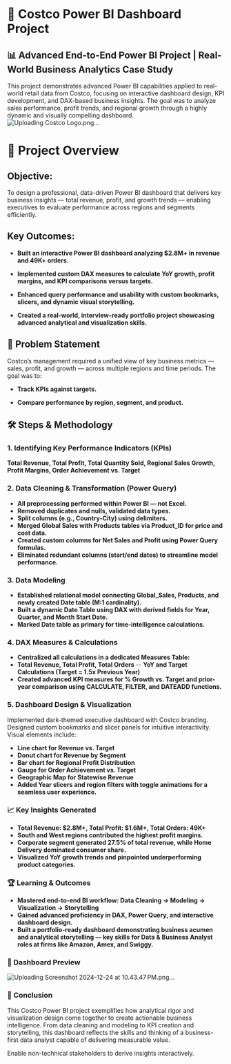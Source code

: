 # 🧾 Costco Power BI Dashboard Project
## 📊 Advanced End-to-End Power BI Project | Real-World Business Analytics Case Study

This project demonstrates advanced Power BI capabilities applied to real-world retail data from Costco, focusing on interactive dashboard design, KPI development, and DAX-based business insights. The goal was to analyze sales performance, profit trends, and regional growth through a highly dynamic and visually compelling dashboard.
![Uploading Costco Logo.png…]()

# 🚀 Project Overview

## Objective:
To design a professional, data-driven Power BI dashboard that delivers key business insights — total revenue, profit, and growth trends — enabling executives to evaluate performance across regions and segments efficiently.

## Key Outcomes:

- **Built an interactive Power BI dashboard analyzing $2.8M+ in revenue and 49K+ orders.**

- **Implemented custom DAX measures to calculate YoY growth, profit margins, and KPI comparisons versus targets.** 

- **Enhanced query performance and usability with custom bookmarks, slicers, and dynamic visual storytelling.**

- **Created a real-world, interview-ready portfolio project showcasing advanced analytical and visualization skills.**

## 🧩 Problem Statement

Costco’s management required a unified view of key business metrics — sales, profit, and growth — across multiple regions and time periods.
The goal was to:

- **Track KPIs against targets.**

- **Compare performance by region, segment, and product.**

## 🛠️ Steps & Methodology
### 1. Identifying Key Performance Indicators (KPIs)

**Total Revenue, Total Profit, Total Quantity Sold, Regional Sales Growth, Profit Margins, Order Achievement vs. Target**

### 2. Data Cleaning & Transformation (Power Query)

- **All preprocessing performed within Power BI — not Excel.**
- **Removed duplicates and nulls, validated data types.**
- **Split columns (e.g., Country-City) using delimiters.**
- **Merged Global Sales with Products tables via Product_ID for price and cost data.**
- **Created custom columns for Net Sales and Profit using Power Query formulas.**
- **Eliminated redundant columns (start/end dates) to streamline model performance.**

### 3. Data Modeling

- **Established relational model connecting Global_Sales, Products, and newly created Date table (M:1 cardinality).**
- **Built a dynamic Date Table using DAX with derived fields for Year, Quarter, and Month Start Date.**
- **Marked Date table as primary for time-intelligence calculations.**

### 4. DAX Measures & Calculations

- **Centralized all calculations in a dedicated Measures Table:**
- **Total Revenue, Total Profit, Total Orders**
-- **YoY and Target Calculations (Target = 1.5x Previous Year)**
- **Created advanced KPI measures for % Growth vs. Target and prior-year comparison using CALCULATE, FILTER, and DATEADD functions.**

### 5. Dashboard Design & Visualization

Implemented dark-themed executive dashboard with Costco branding.
Designed custom bookmarks and slicer panels for intuitive interactivity.
Visual elements include:
- **Line chart for Revenue vs. Target**
- **Donut chart for Revenue by Segment**
- **Bar chart for Regional Profit Distribution**
- **Gauge for Order Achievement vs. Target**
- **Geographic Map for Statewise Revenue**
- **Added Year slicers and region filters with toggle animations for a seamless user experience.**

### 📈 Key Insights Generated

- **Total Revenue: $2.8M+, Total Profit: $1.6M+, Total Orders: 49K+**
- **South and West regions contributed the highest profit margins.**
- **Corporate segment generated 27.5% of total revenue, while Home Delivery dominated consumer share.**
- **Visualized YoY growth trends and pinpointed underperforming product categories.**

### 🏆 Learning & Outcomes
 
- **Mastered end-to-end BI workflow: Data Cleaning → Modeling → Visualization → Storytelling**
- **Gained advanced proficiency in DAX, Power Query, and interactive dashboard design.**
- **Built a portfolio-ready dashboard demonstrating business acumen and analytical storytelling — key skills for Data & Business Analyst roles at firms like Amazon, Amex, and Swiggy.**

### 📸 Dashboard Preview
![Uploading Screenshot 2024-12-24 at 10.43.47 PM.png…]()

### 🧾 Conclusion

This Costco Power BI project exemplifies how analytical rigor and visualization design come together to create actionable business intelligence. From data cleaning and modeling to KPI creation and storytelling, this dashboard reflects the skills and thinking of a business-first data analyst capable of delivering measurable value.


Enable non-technical stakeholders to derive insights interactively.
